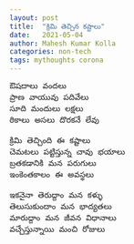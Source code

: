 ```yaml
---
layout: post
title:  "క్రిమి తెచ్చిన కష్టాలు"
date:   2021-05-04
author: Mahesh Kumar Kolla
categories: non-tech
tags: mythoughts corona
---
```

<pre>
ఔషదాలు వందలు 
ప్రాణ వాయువు పదివేలు 
సూది మందులు లక్షలు 
ఠికాలు అసలు దొరకనే లేవు  

క్రిమి తెచ్చింది ఈ కష్టాలు 
చెమటలు పట్టిస్తున్న చావు భయాలు 
బ్రతకడానికి మన పరుగులు 
ఇంకెంతకాలం ఈ అవస్థలు  

ఇకనైనా తెరుద్దాం మన కళ్ళు 
తెలుసుకుందాం మన భాద్యతలు 
మారుద్దాం మన జీవన విధానాలు 
వచ్చేస్తున్నాయి మంచి రోజులు 
</pre>
